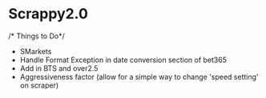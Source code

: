 # Scrappy2.0

/*  Things to Do*/

- SMarkets 
- Handle Format Exception in date conversion section of bet365
- Add in BTS and over2.5
- Aggressiveness factor (allow for a simple way to change 'speed setting' on scraper)